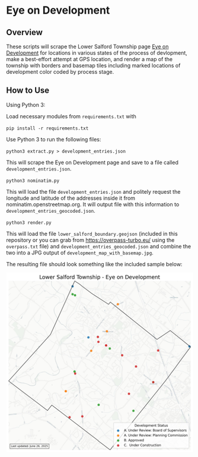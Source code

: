 # Eye on Development

## Overview 

These scripts will scrape the Lower Salford Township page [Eye on Development](https://www.lowersalfordtownship.org/departments/building-zoning/eye-on-development/) for locations in various states of the process of devlopment, make a best-effort attempt at GPS location, and render a map of the township with borders and basemap tiles including marked locations of development color coded by process stage.

## How to Use

Using Python 3:

Load necessary modules from `requirements.txt` with

`pip install -r requirements.txt`

Use Python 3 to run the following files:

`python3 extract.py > development_entries.json` 

This will scrape the Eye on Development page and save to a file called `development_entries.json`.

`python3 nominatim.py`

This will load the file `development_entries.json` and politely request the longitude and latitude of the addresses inside it from nominatim.openstreetmap.org. It will output file with this information to `development_entries_geocoded.json`.

`python3 render.py`

This will load the file `lower_salford_boundary.geojson` (included in this repository or you can grab from https://overpass-turbo.eu/ using the `overpass.txt` file) and `development_entries_geocoded.json` and combine the two into a JPG output of `development_map_with_basemap.jpg`.

The resulting file should look something like the included sample below:

![Development Map with Basemap](sample_map.jpg)

